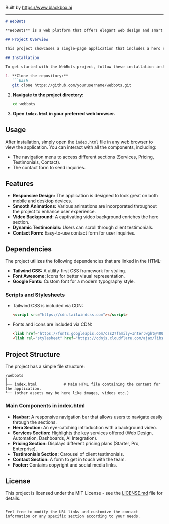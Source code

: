 
Built by https://www.blackbox.ai

---

```markdown
# WebBots

**WebBots** is a web platform that offers elegant web design and smart automation solutions targeted toward forward-thinking brands. We specialize in creating visually stunning websites and integrating automation tools to enhance business workflows.

## Project Overview

This project showcases a single-page application that includes a hero section, service offerings, pricing plans, client testimonials, and a contact form. It leverages modern web design principles and features like responsive design, smooth animations, and a clean, intuitive interface.

## Installation

To get started with the WebBots project, follow these installation instructions:

1. **Clone the repository:**
   ```bash
   git clone https://github.com/yourusername/webbots.git
   ```
   
2. **Navigate to the project directory:**
   ```bash
   cd webbots
   ```

3. **Open `index.html` in your preferred web browser.**

## Usage

After installation, simply open the `index.html` file in any web browser to view the application. You can interact with all the components, including:

- The navigation menu to access different sections (Services, Pricing, Testimonials, Contact).
- The contact form to send inquiries.

## Features

- **Responsive Design:** The application is designed to look great on both mobile and desktop devices.
- **Smooth Animations:** Various animations are incorporated throughout the project to enhance user experience.
- **Video Background:** A captivating video background enriches the hero section.
- **Dynamic Testimonials:** Users can scroll through client testimonials.
- **Contact Form:** Easy-to-use contact form for user inquiries.

## Dependencies

The project utilizes the following dependencies that are linked in the HTML:

- **Tailwind CSS:** A utility-first CSS framework for styling.
- **Font Awesome:** Icons for better visual representation.
- **Google Fonts:** Custom font for a modern typography style.

### Scripts and Stylesheets

- Tailwind CSS is included via CDN:
  ```html
  <script src="https://cdn.tailwindcss.com"></script>
  ```

- Fonts and icons are included via CDN:
  ```html
  <link href="https://fonts.googleapis.com/css2?family=Inter:wght@400;600;700&display=swap" rel="stylesheet" />
  <link rel="stylesheet" href="https://cdnjs.cloudflare.com/ajax/libs/font-awesome/6.0.0-beta3/css/all.min.css" />
  ```

## Project Structure

The project has a simple file structure:

```
/webbots
│
├── index.html            # Main HTML file containing the content for the application.
└── (other assets may be here like images, videos etc.)
```

### Main Components in index.html

- **Navbar:** A responsive navigation bar that allows users to navigate easily through the sections.
- **Hero Section:** An eye-catching introduction with a background video.
- **Services Section:** Highlights the key services offered (Web Design, Automation, Dashboards, AI Integration).
- **Pricing Section:** Displays different pricing plans (Starter, Pro, Enterprise).
- **Testimonials Section:** Carousel of client testimonials.
- **Contact Section:** A form to get in touch with the team.
- **Footer:** Contains copyright and social media links.

## License

This project is licensed under the MIT License - see the [LICENSE.md](LICENSE.md) file for details.
```

Feel free to modify the URL links and customize the contact information or any specific section according to your needs.